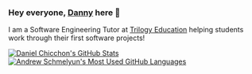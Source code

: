 ### Hey everyone, [Danny](https://danielchicchon.io) here 👋

I am a Software Engineering Tutor at [Trilogy Education](https://www.trilogyed.com/) helping students work through their first software projects!

<a href="https://github.com/anuraghazra/github-readme-stats">
  <img align="top" src="https://github-readme-stats.vercel.app/api?username=dchicchon&hide=contribs&count_private=true&theme=dracula&show_icons=true" alt="Daniel Chicchon's GitHub Stats" />
</a>

<a href="https://github.com/dchicchon/github-readme-stats">
  <img align="top" src="https://github-readme-stats.vercel.app/api/top-langs/?username=dchicchon&count_private=true&theme=dracula&show_icons=true&hide=css&layout=compact&card_width=270" alt="Andrew Schmelyun's Most Used GitHub Languages" />
</a>
<!--
**dchicchon/dchicchon** is a ✨ _special_ ✨ repository because its `README.md` (this file) appears on your GitHub profile.

Here are some ideas to get you started:

- 🔭 I’m currently working on ...
- 🌱 I’m currently learning ...
- 👯 I’m looking to collaborate on ...
- 🤔 I’m looking for help with ...
- 💬 Ask me about ...
- 📫 How to reach me: ...
- 😄 Pronouns: ...
- ⚡ Fun fact: ...
-->
